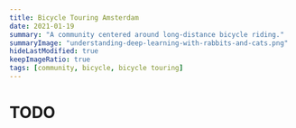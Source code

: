 ```yaml
---
title: Bicycle Touring Amsterdam
date: 2021-01-19
summary: "A community centered around long-distance bicycle riding."
summaryImage: "understanding-deep-learning-with-rabbits-and-cats.png"
hideLastModified: true
keepImageRatio: true
tags: [community, bicycle, bicycle touring]
---
```


# TODO
